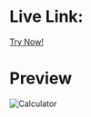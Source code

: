 # Live Link:
<a target="_blank" href="https://calculatorio.vercel.app/">Try Now!</a>

# Preview

![Calculator](https://github.com/ranjitg07/simple-calculator-ui/assets/51162069/5db46498-d4de-416c-9d1b-d7cfa17cb483)
